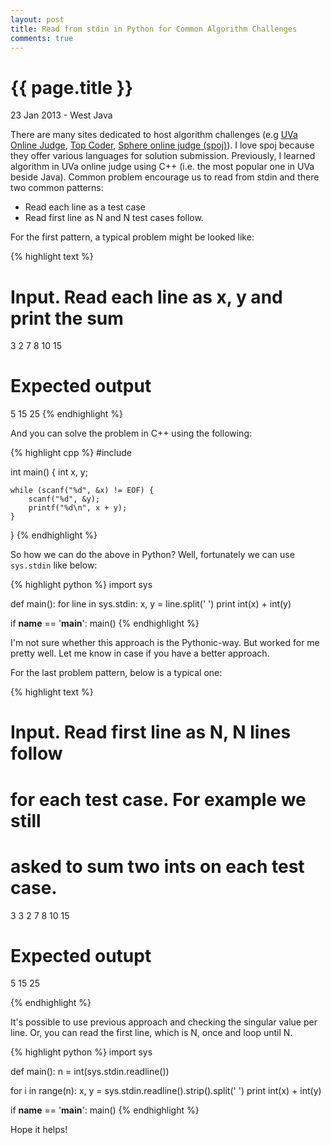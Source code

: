 ```yaml
---
layout: post
title: Read from stdin in Python for Common Algorithm Challenges
comments: true
---
```


{{ page.title }}
================

<p class="meta">23 Jan 2013 - West Java</p>

There are many sites dedicated to host algorithm challenges (e.g [UVa Online Judge](http://uva.onlinejudge.org/),
[Top Coder](http://www.topcoder.com/tc), [Sphere online judge (spoj)](http://www.spoj.com/)). I love spoj
because they offer various languages for solution submission. Previously, I learned
algorithm in UVa online judge using C++ (i.e. the most popular one in UVa beside
Java). Common problem encourage us to read from stdin and there two common
patterns:

- Read each line as a test case
- Read first line as N and N test cases follow.

For the first pattern, a typical problem might be looked like:

{% highlight text %}
# Input. Read each line as x, y and print the sum
3 2
7 8
10 15

# Expected output
5
15
25
{% endhighlight %}

And you can solve the problem in C++ using the following:

{% highlight cpp %}
#include <cstdio>

int main() {
	int x, y;

	while (scanf("%d", &x) != EOF) {
		scanf("%d", &y);
		printf("%d\n", x + y);
	}
}
{% endhighlight %}

So how we can do the above in Python? Well, fortunately we
can use `sys.stdin` like below:

{% highlight python %}
import sys

def main():
  for line in sys.stdin:
    x, y = line.split(' ')
    print int(x) + int(y)


if __name__ == '__main__':
  main()
{% endhighlight %}

I'm not sure whether this approach is the Pythonic-way. But worked
for me pretty well. Let me know in case if you have a better
approach.

For the last problem pattern, below is a typical one:

{% highlight text %}
# Input. Read first line as N, N lines follow
# for each test case. For example we still
# asked to sum two ints on each test case.
3
3 2
7 8
10 15

# Expected outupt
5
15
25

{% endhighlight %}

It's possible to use previous approach and checking the singular value
per line. Or, you can read the first line, which is N, once and loop until N.

{% highlight python %}
import sys

def main():
  n = int(sys.stdin.readline())

  for i in range(n):
    x, y = sys.stdin.readline().strip().split(' ')
    print int(x) + int(y)


if __name__ == '__main__':
  main()
{% endhighlight %}

Hope it helps!
